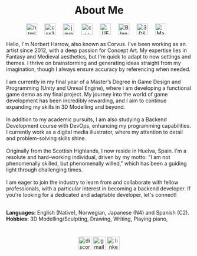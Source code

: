 <h1 align="center"><b>About Me</b></h1>

<div align="center">
  <img src="https://cdn.jsdelivr.net/gh/devicons/devicon/icons/html5/html5-original.svg" height="30" alt="html5 logo"  />
  <img width="12" />
  <img src="https://cdn.jsdelivr.net/gh/devicons/devicon/icons/css3/css3-original.svg" height="30" alt="css3 logo"  />
  <img width="12" />
  <img src="https://cdn.jsdelivr.net/gh/devicons/devicon/icons/java/java-original.svg" height="30" alt="java logo"  />
  <img width="12" />
  <img src="https://cdn.jsdelivr.net/gh/devicons/devicon/icons/cplusplus/cplusplus-original.svg" height="30" alt="c++ logo"  />
  <img width="12" />
  <img src="https://cdn.jsdelivr.net/gh/devicons/devicon/icons/unrealengine/unrealengine-original.svg" height="30" alt="UE logo"  />
  <img width="12" />
  <img src="https://cdn.jsdelivr.net/gh/devicons/devicon/icons/blender/blender-original.svg" height="30" alt="Blender logo"  />
  <img width="12" />
  <img src="https://cdn.jsdelivr.net/gh/devicons/devicon/icons/threedsmax/threedsmax-original.svg" height="30" alt="3DSmax logo"  />
  <img width="12" />
  <img src="https://cdn.jsdelivr.net/gh/devicons/devicon/icons/maya/maya-original.svg" height="30" alt="Maya logo"  />
  <img width="12" />
</div>

<p>Hello, I'm Norbert Harrow, also known as Corvus. I've been working as an artist since 2012, with a deep passion for Concept Art. My expertise lies in Fantasy and Medieval aesthetics, but I'm quick to adapt to new settings and themes. I thrive on brainstorming and generating ideas straight from my imagination, though I always ensure accuracy by referencing when needed.
<br>
  <br>
I am currently in my final year of a Master’s Degree in Game Design and Programming (Unity and Unreal Engine), where I am developing a functional game demo as my final project. My journey into the world of game development has been incredibly rewarding, and I aim to continue expanding my skills in 3D Modelling and beyond.
<br>
  <br>
In addition to my academic pursuits, I am also studying a Backend Development course with DevOps, enhancing my programming capabilities. I currently work as a digital media illustrator, where my attention to detail and problem-solving skills shine.
<br>
  <br>
Originally from the Scottish Highlands, I now reside in Huelva, Spain. I'm a resolute and hard-working individual, driven by my motto: "I am not phenomenally skilled, but phenomenally willed," which has been a guiding light through challenging times.
<br>
  <br>
I am eager to join the industry to learn from and collaborate with fellow professionals, with a particular interest in becoming a backend developer. If you're looking for a dedicated and adaptable developer, let's connect!</p>
<br>
<b>Languages:</b> English (Native), Norwegian, Japanese (N4) and Spanish (C2).
<br>
<b>Hobbies:</b> 3D Modelling/Sculpting, Drawing, Writing, Playing piano, 

<br>
<br>

###

<div align="center">
  <img src="https://img.shields.io/static/v1?message=Discord&logo=discord&label=&color=7289DA&logoColor=white&labelColor=&style=for-the-badge" height="35" alt="discord logo"  />
  <img src="https://img.shields.io/static/v1?message=Gmail&logo=gmail&label=&color=D14836&logoColor=white&labelColor=&style=for-the-badge" height="35" alt="gmail logo"  />
  <img src="https://img.shields.io/static/v1?message=LinkedIn&logo=linkedin&label=&color=0077B5&logoColor=white&labelColor=&style=for-the-badge" height="35" alt="linkedin logo"  />
</div>

<br clear="both">


